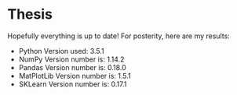 # Thesis

Hopefully everything is up to date! For posterity, here are my results:

- Python Version used: 3.5.1
- NumPy Version number is: 1.14.2
- Pandas Version number is: 0.18.0
- MatPlotLib Version number is: 1.5.1
- SKLearn Version number is: 0.17.1
